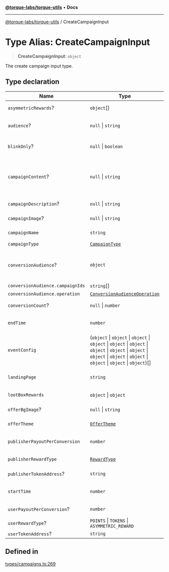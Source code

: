 [**@torque-labs/torque-utils**](../README.md) • **Docs**

***

[@torque-labs/torque-utils](../README.md) / CreateCampaignInput

# Type Alias: CreateCampaignInput

> **CreateCampaignInput**: `object`

The create campaign input type.

## Type declaration

| Name | Type | Default value | Description | Defined in |
| ------ | ------ | ------ | ------ | ------ |
| `asymmetricRewards`? | `object`[] | - | The asymmetric/raffle rewards to distribute | [types/campaigns.ts:242](https://github.com/torque-labs/torque-utils/blob/c76fb4101d477d1e8e6fb4f5de7a277964527c27/types/campaigns.ts#L242) |
| `audience`? | `null` \| `string` | - | The audiences that the offer/campaign is available to | [types/campaigns.ts:258](https://github.com/torque-labs/torque-utils/blob/c76fb4101d477d1e8e6fb4f5de7a277964527c27/types/campaigns.ts#L258) |
| `blinkOnly`? | `null` \| `boolean` | - | Deprecated: Whether the offer/campaign is blink only or not | [types/campaigns.ts:196](https://github.com/torque-labs/torque-utils/blob/c76fb4101d477d1e8e6fb4f5de7a277964527c27/types/campaigns.ts#L196) |
| `campaignContent`? | `null` \| `string` | - | Full campaign content of the offer/campaign in Markdown This supports large format content such as images, videos, in Markdown format | [types/campaigns.ts:184](https://github.com/torque-labs/torque-utils/blob/c76fb4101d477d1e8e6fb4f5de7a277964527c27/types/campaigns.ts#L184) |
| `campaignDescription`? | `null` \| `string` | - | A short description of the offer/campaign | [types/campaigns.ts:179](https://github.com/torque-labs/torque-utils/blob/c76fb4101d477d1e8e6fb4f5de7a277964527c27/types/campaigns.ts#L179) |
| `campaignImage`? | `null` \| `string` | - | The featured image for the offer/campaign | [types/campaigns.ts:188](https://github.com/torque-labs/torque-utils/blob/c76fb4101d477d1e8e6fb4f5de7a277964527c27/types/campaigns.ts#L188) |
| `campaignName` | `string` | - | The name of the campaign | [types/campaigns.ts:171](https://github.com/torque-labs/torque-utils/blob/c76fb4101d477d1e8e6fb4f5de7a277964527c27/types/campaigns.ts#L171) |
| `campaignType` | [`CampaignType`](../enumerations/CampaignType.md) | - | The type of campaign | [types/campaigns.ts:175](https://github.com/torque-labs/torque-utils/blob/c76fb4101d477d1e8e6fb4f5de7a277964527c27/types/campaigns.ts#L175) |
| `conversionAudience`? | `object` | - | If set, the offer can only be completed by user's who have completed a conversion for the given offers prior | [types/campaigns.ts:263](https://github.com/torque-labs/torque-utils/blob/c76fb4101d477d1e8e6fb4f5de7a277964527c27/types/campaigns.ts#L263) |
| `conversionAudience.campaignIds` | `string`[] | - | - | [types/campaigns.ts:59](https://github.com/torque-labs/torque-utils/blob/c76fb4101d477d1e8e6fb4f5de7a277964527c27/types/campaigns.ts#L59) |
| `conversionAudience.operation` | [`ConversionAudienceOperation`](../enumerations/ConversionAudienceOperation.md) | - | - | [types/campaigns.ts:60](https://github.com/torque-labs/torque-utils/blob/c76fb4101d477d1e8e6fb4f5de7a277964527c27/types/campaigns.ts#L60) |
| `conversionCount`? | `null` \| `number` | - | The total number of conversions | [types/campaigns.ts:214](https://github.com/torque-labs/torque-utils/blob/c76fb4101d477d1e8e6fb4f5de7a277964527c27/types/campaigns.ts#L214) |
| `endTime` | `number` | - | The end time of the campaign/offer in Unix timestamp | [types/campaigns.ts:254](https://github.com/torque-labs/torque-utils/blob/c76fb4101d477d1e8e6fb4f5de7a277964527c27/types/campaigns.ts#L254) |
| `eventConfig` | (`object` \| `object` \| `object` \| `object` \| `object` \| `object` \| `object` \| `object` \| `object` \| `object` \| `object` \| `object` \| `object` \| `object` \| `object`)[] | - | The event requirements for the offer/campaign [EventRequirementConfig](EventRequirementConfig.md) | [types/campaigns.ts:210](https://github.com/torque-labs/torque-utils/blob/c76fb4101d477d1e8e6fb4f5de7a277964527c27/types/campaigns.ts#L210) |
| `landingPage` | `string` | - | Default launding page for the offer/campaign to link users to | [types/campaigns.ts:192](https://github.com/torque-labs/torque-utils/blob/c76fb4101d477d1e8e6fb4f5de7a277964527c27/types/campaigns.ts#L192) |
| `lootBoxRewards` | `object` \| `object` | LootBoxRewardInputSchema | The lootbox rewards to distribute | [types/campaigns.ts:246](https://github.com/torque-labs/torque-utils/blob/c76fb4101d477d1e8e6fb4f5de7a277964527c27/types/campaigns.ts#L246) |
| `offerBgImage`? | `null` \| `string` | - | The background image for the offer/campaign | [types/campaigns.ts:204](https://github.com/torque-labs/torque-utils/blob/c76fb4101d477d1e8e6fb4f5de7a277964527c27/types/campaigns.ts#L204) |
| `offerTheme` | [`OfferTheme`](../enumerations/OfferTheme.md) | - | The theme of the offer/campaign | [types/campaigns.ts:200](https://github.com/torque-labs/torque-utils/blob/c76fb4101d477d1e8e6fb4f5de7a277964527c27/types/campaigns.ts#L200) |
| `publisherPayoutPerConversion` | `number` | - | The payout per conversion for each referral by a publisher | [types/campaigns.ts:226](https://github.com/torque-labs/torque-utils/blob/c76fb4101d477d1e8e6fb4f5de7a277964527c27/types/campaigns.ts#L226) |
| `publisherRewardType` | [`RewardType`](../enumerations/RewardType.md) | - | The publisher reward type | [types/campaigns.ts:218](https://github.com/torque-labs/torque-utils/blob/c76fb4101d477d1e8e6fb4f5de7a277964527c27/types/campaigns.ts#L218) |
| `publisherTokenAddress`? | `string` | - | The publisher token address | [types/campaigns.ts:222](https://github.com/torque-labs/torque-utils/blob/c76fb4101d477d1e8e6fb4f5de7a277964527c27/types/campaigns.ts#L222) |
| `startTime` | `number` | - | The start time of the campaign/offer in Unix timestamp | [types/campaigns.ts:250](https://github.com/torque-labs/torque-utils/blob/c76fb4101d477d1e8e6fb4f5de7a277964527c27/types/campaigns.ts#L250) |
| `userPayoutPerConversion`? | `number` | - | The payout per conversion for each user | [types/campaigns.ts:238](https://github.com/torque-labs/torque-utils/blob/c76fb4101d477d1e8e6fb4f5de7a277964527c27/types/campaigns.ts#L238) |
| `userRewardType`? | `POINTS` \| `TOKENS` \| `ASYMMETRIC_REWARD` | - | The user reward type | [types/campaigns.ts:230](https://github.com/torque-labs/torque-utils/blob/c76fb4101d477d1e8e6fb4f5de7a277964527c27/types/campaigns.ts#L230) |
| `userTokenAddress`? | `string` | - | The user token address | [types/campaigns.ts:234](https://github.com/torque-labs/torque-utils/blob/c76fb4101d477d1e8e6fb4f5de7a277964527c27/types/campaigns.ts#L234) |

## Defined in

[types/campaigns.ts:269](https://github.com/torque-labs/torque-utils/blob/c76fb4101d477d1e8e6fb4f5de7a277964527c27/types/campaigns.ts#L269)
